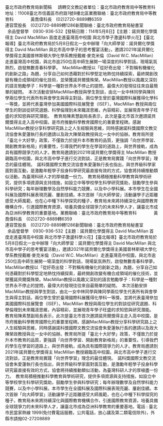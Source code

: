 臺北市政府教育局新聞稿     請轉交文教記者單位：臺北市政府教育局中等教育科地址：11008臺北市信義區市府路1號8樓北區業務聯絡：臺北市政府教育局中等教育科　　　　黃喬偉科長　(02)2720-8889轉6359　　　　　　　　　　　　　　　　　　　　　　連容萱股長　(02)2720-8889轉1286新聞聯絡：臺北市政府教育局秘書室　　    　　   余品瑩督學　0930-936-532【發稿日期：114年5月8日】【主題：諾貝爾化學獎得主 David MacMillan 首度走進臺灣高中校園 與北市學子激盪科學火花】【臺北報導】臺北市政府教育局於5月8日假北一女中辦理「向大師學習：諾貝爾化學獎得主 David MacMillan 與北市高中學子的思考饗宴活動」，邀請2021年諾貝爾化學獎得主美國普林斯頓大學化學系教授戴維‧麥克米倫（David W.C. MacMillan）走進臺灣高中校園，與北市逾250位高中師生展開一場深度的科學對話，現場氣氛熱烈，啟發無數青春科學夢。　MacMillan教授以「從好奇出發：不對稱有機催化的創新之路」為題，分享自己如何憑藉對於科學堅定地熱忱持續探索，最終開創改變有機合成領域的催化技術，並榮獲諾貝爾獎殊榮。MacMillan教授以風趣又深刻的語言勉勵學子：科學是一種對世界永不停止的提問，最偉大的發現往往來自最簡單的疑問。　本次活動安排MacMillan教授與學生對談，由北一女中林同學與陳同學兩位學生代表所有與會學生與得主對話，兩位學生曾於臺灣國際科展獲得化學科一等獎，並將代表臺灣參加美國國際科技展覽會（ISEF）。MacMillan 教授與兩位學生的對談從研究選題、科學倫理到未來職涯思維，內容精彩，並展現青年學子旺盛的求知慾與研究潛能。　教育局陳素慧副局長表示，此次是臺北市首次邀請諾貝爾獎得主走入高中校園，是市府推動科學教育國際化的重要里程碑。感謝MacMillan教授分享科學研究路上之人生經驗與思維，同時感謝諾科獎國際文教交流協會朱愛蓮執行長的邀請以及政大陳榮政教授與北一女中的協辦。教育局所提「臺北十大好學」政策，不僅致力於提升本市教育的品質，更強調「向世界學習、開創教育新格局」的重要性，引導我們的學生在學習的道路上，與世界接軌，成為具有國際競爭力的人才。教育局邀請到2021年諾貝爾化學獎得主 MacMillan 教授親臨高中校園，與北市高中學子進行交流對談，正是教育局實踐「向世界學習」理念的最佳體現。　諾科獎國際文教交流協會朱愛蓮執行長也指出，與世界級科學家面對面互動，是激勵年輕學子投身科學研究最直接有效的方式，協會將持續推動類似活動，為臺灣科研人才的厚植盡一份力。　教育局積極推動科學教育與學術研究，提供多項資源與支持措施，如設立中等學校學生科學研究獎助，鼓勵學生參與科學研究；每年辦理數學及自然學科能力競賽，以及中小學科展。本市學生在全國科展及國際科展表現亮麗、屢創佳績。本次首辦「向大師學習」活動讓學子近距離感受大師風範，也在心中種下科學探究的種子，教育局未來將持續深化與國際教育機構合作，引進國際教育資源，培養具備全球競爭力的未來科學人才，讓臺北市成為亞洲科學教育的重要基地。業務聯絡：臺北市政府教育局中等教育科　　　　黃喬偉科長　(02)2720-8889轉6359　　　　　　　　　　　　　　　　　　　　　　連容萱股長　(02)2720-8889轉1286新聞聯絡：臺北市政府教育局秘書室　　    　　   余品瑩督學　0930-936-532【主題：諾貝爾化學獎得主 David MacMillan 首度走進臺灣高中校園 與北市學子激盪科學火花】【臺北報導】臺北市政府教育局於5月8日假北一女中辦理「向大師學習：諾貝爾化學獎得主 David MacMillan 與北市高中學子的思考饗宴活動」，邀請2021年諾貝爾化學獎得主美國普林斯頓大學化學系教授戴維‧麥克米倫（David W.C. MacMillan）走進臺灣高中校園，與北市逾250位高中師生展開一場深度的科學對話，現場氣氛熱烈，啟發無數青春科學夢。　MacMillan教授以「從好奇出發：不對稱有機催化的創新之路」為題，分享自己如何憑藉對於科學堅定地熱忱持續探索，最終開創改變有機合成領域的催化技術，並榮獲諾貝爾獎殊榮。MacMillan教授以風趣又深刻的語言勉勵學子：科學是一種對世界永不停止的提問，最偉大的發現往往來自最簡單的疑問。　本次活動安排MacMillan教授與學生對談，由北一女中林同學與陳同學兩位學生代表所有與會學生與得主對話，兩位學生曾於臺灣國際科展獲得化學科一等獎，並將代表臺灣參加美國國際科技展覽會（ISEF）。MacMillan 教授與兩位學生的對談從研究選題、科學倫理到未來職涯思維，內容精彩，並展現青年學子旺盛的求知慾與研究潛能。　教育局陳素慧副局長表示，此次是臺北市首次邀請諾貝爾獎得主走入高中校園，是市府推動科學教育國際化的重要里程碑。感謝MacMillan教授分享科學研究路上之人生經驗與思維，同時感謝諾科獎國際文教交流協會朱愛蓮執行長的邀請以及政大陳榮政教授與北一女中的協辦。教育局所提「臺北十大好學」政策，不僅致力於提升本市教育的品質，更強調「向世界學習、開創教育新格局」的重要性，引導我們的學生在學習的道路上，與世界接軌，成為具有國際競爭力的人才。教育局邀請到2021年諾貝爾化學獎得主 MacMillan 教授親臨高中校園，與北市高中學子進行交流對談，正是教育局實踐「向世界學習」理念的最佳體現。　諾科獎國際文教交流協會朱愛蓮執行長也指出，與世界級科學家面對面互動，是激勵年輕學子投身科學研究最直接有效的方式，協會將持續推動類似活動，為臺灣科研人才的厚植盡一份力。　教育局積極推動科學教育與學術研究，提供多項資源與支持措施，如設立中等學校學生科學研究獎助，鼓勵學生參與科學研究；每年辦理數學及自然學科能力競賽，以及中小學科展。本市學生在全國科展及國際科展表現亮麗、屢創佳績。本次首辦「向大師學習」活動讓學子近距離感受大師風範，也在心中種下科學探究的種子，教育局未來將持續深化與國際教育機構合作，引進國際教育資源，培養具備全球競爭力的未來科學人才，讓臺北市成為亞洲科學教育的重要基地。電話 : 臺北市民當家熱線 1999(免付費電話服務，公共電話，放心講及第二類電信除外)，外縣市請撥02-27208889